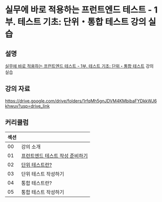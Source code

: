 # 실무에 바로 적용하는 프런트엔드 테스트 - 1부. 테스트 기초: 단위・통합 테스트 강의 실습

## 설명

[실무에 바로 적용하는 프런트엔드 테스트 - 1부. 테스트 기초: 단위・통합 테스트](https://inf.run/rVcLN) 강의 실습

## 강의 자료

https://drive.google.com/drive/folders/1rfqMh5gnJDVM4KMbibaFYDkkWJ6khwuv?usp=drive_link

## 커리큘럼

| 섹션 |                                                          |
| ---- | -------------------------------------------------------- |
| 00   | 강의 소개                                                |
| 01   | [프런트엔드 테스트 작성 준비하기](./section-1/README.md) |
| 02   | [단위 테스트란?](./section-2/README.md)                  |
| 03   | 단위 테스트 작성하기                                     |
| 04   | 통합 테스트란?                                           |
| 05   | 통합 테스트 작성하기                                     |
